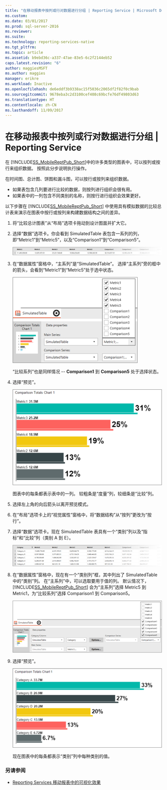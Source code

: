 ```yaml
---
title: "在移动报表中按列或行对数据进行分组 | Reporting Service | Microsoft Docs"
ms.custom: 
ms.date: 03/01/2017
ms.prod: sql-server-2016
ms.reviewer: 
ms.suite: 
ms.technology: reporting-services-native
ms.tgt_pltfrm: 
ms.topic: article
ms.assetid: b9ebd36c-a337-47ae-83e5-6c2f2144eb52
caps.latest.revision: "6"
author: maggiesMSFT
ms.author: maggies
manager: erikre
ms.workload: Inactive
ms.openlocfilehash: de6eddf3b9338ac15f5036c2065df2f82f0c9bab
ms.sourcegitcommit: 9678eba3c2d3100cef408c69bcfe76df49803d63
ms.translationtype: HT
ms.contentlocale: zh-CN
ms.lasthandoff: 11/09/2017
---
```

# <a name="group-data-by-columns-or-rows-in-a-mobile-report--reporting-services"></a>在移动报表中按列或行对数据进行分组 | Reporting Service
在 [!INCLUDE[SS_MobileReptPub_Short](../../includes/ss-mobilereptpub-short.md)]中的许多类型的图表中，可以按列或按行来组织数据。 按照此分步说明执行操作。

在时间图、总计图、饼图和漏斗图，可以按行或按列来组织数据。 
* 如果表包含几列要进行比较的数据，则按列进行组织会很有用。 
* 如果表中的一列包含不同类别的名称，则按行进行组织会效果更好。 

以下步骤在 [!INCLUDE[SS_MobileReptPub_Short](../../includes/ss-mobilereptpub-short.md)] 中使用具有模拟数据的比较总计表来演示在图表中按行或按列来构建数据结构之间的差异。  

1. 将“比较总计图表”从“布局”选项卡拖动到设计图面并扩大它。

2. 选择“数据”选项卡。你会看到 SimulatedTable 表包含一系列的列，即“Metric1”到“Metric5”，以及“Comparison1”到“Comparison5”。 

   ![mobile-report-data-group-column](../../reporting-services/mobile-reports/media/mobile-report-data-group-column.png)

3. 在“数据属性”窗格中，“主系列”是“SimulatedTable”。 选择“主系列”旁的框中的箭头，会看到“Metric1”到“Metric5”处于选中状态。

   ![mobile-report-properties-columns](../../reporting-services/mobile-reports/media/mobile-report-properties-columns.png)

   “比较系列”也是同样情况   -- **Comparison1** 到 **Comparison5** 处于选择状态。
   
4. 选择“预览”。

   ![mobile-report-chart-by-columns](../../reporting-services/mobile-reports/media/mobile-report-chart-by-columns.png)

   图表中的每条都表示表中的一列。 较粗条是“度量”列，较细条是“比较”列。

5. 选择左上角的向后箭头以离开预览模式。

6. 在“布局”选项卡上的“视觉属性”窗格中，将“数据结构”从“按列”更改为“按行”。  

7. 选择“数据”选项卡。现在 SimulatedTable 表具有一个“类别”列以及“指标”和“比较”列（类别 A 到 E）。 

   ![mobile-report-data-group-rows](../../reporting-services/mobile-reports/media/mobile-report-data-group-rows.png)

8.  在“数据属性”窗格中，现在有一个“类别列”框，其中列出了 SimulatedTable 中的“类别”列。 在“主系列”中，可以选取要用于值的列。 默认情况下， [!INCLUDE[SS_MobileReptPub_Short](../../includes/ss-mobilereptpub-short.md)] 会为“主系列”选择 Metric5 到 Metric1，为“比较系列”选择 Comparison1 到 Comparison5。 

    ![mobile-report-properties-rows](../../reporting-services/mobile-reports/media/mobile-report-properties-rows.png)

9. 选择“预览”。

   ![mobile-report-chart-by-rows](../../reporting-services/mobile-reports/media/mobile-report-chart-by-rows.png)

   现在图表中的每条都表示“类别”列中每种类别的值。

### <a name="see-also"></a>另请参阅
* [Reporting Services 移动报表中的可视化效果](../../reporting-services/mobile-reports/add-visualizations-to-reporting-services-mobile-reports.md)
